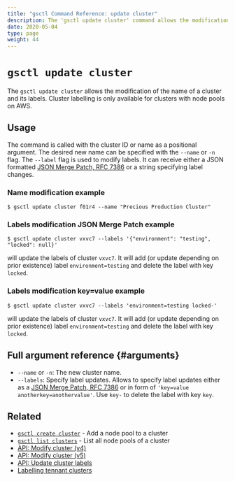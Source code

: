 ```yaml
---
title: "gsctl Command Reference: update cluster"
description: The 'gsctl update cluster' command allows the modification of the name of a cluster and its labels.
date: 2020-05-04
type: page
weight: 44
---
```


# `gsctl update cluster`

The `gsctl update cluster` allows the modification of the name of a cluster and its labels.
Cluster labelling is only available for clusters with node pools on AWS.

## Usage

The command is called with the cluster ID or name as a positional argument.
The desired new name can be specified with the `--name` or `-n` flag.
The `--label` flag is used to modify labels.
It can receive either a JSON formatted [JSON Merge Patch, RFC 7386](https://tools.ietf.org/html/rfc7386) or a string specifying label changes.

### Name modification example

```nohighlight
$ gsctl update cluster f01r4 --name "Precious Production Cluster"
```

### Labels modification JSON Merge Patch example

```nohighlight
$ gsctl update cluster vxvc7 --labels '{"environment": "testing", "locked": null}'
```

will update the labels of cluster `vxvc7`. It will add (or update depending on prior existence) label `environment=testing` and delete the label with key `locked`.

### Labels modification key=value example

```nohighlight
$ gsctl update cluster vxvc7 --labels 'environment=testing locked-'
```

will update the labels of cluster `vxvc7`. It will add (or update depending on prior existence) label `environment=testing` and delete the label with key `locked`.

## Full argument reference {#arguments}

- `--name` or `-n`: The new cluster name.
- `--labels`: Specify label updates. Allows to specify label updates either as a [JSON Merge Patch, RFC 7386](https://tools.ietf.org/html/rfc7386) or in form of `'key=value anotherkey=anothervalue'`.
Use `key-` to delete the label with key `key`.

## Related

- [`gsctl create cluster`](/reference/gsctl/create-cluster/) - Add a node pool to a cluster
- [`gsctl list clusters`](/reference/gsctl/list-clusters/) - List all node pools of a cluster
- [API: Modify cluster (v4)](/api/#operation/modifyCluster)
- [API: Modify cluster (v5)](/api/#operation/modifyClusterV5)
- [API: Update cluster labels](/api/#operation/setClusterLabels)
- [Labelling tennant clusters](/guides/tenant-cluster-labelling/)
